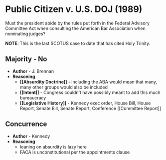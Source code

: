 # Public Citizen v. U.S. DOJ (1989)
Must the president abide by the rules put forth in the Federal Advisory Committee Act when consulting the American Bar Association when nominating judges?

**NOTE**: This is the last SCOTUS case to date that has cited Holy Trinity.

## Majority - No
* **Author** - J. Brennan
* **Reasoning**
	* **[[Absurdity Doctrine]]** - including the ABA would mean that many, many other groups would also be included
	* **[[Intent]]** - Congress couldn't have possibly meant to add this much bureaucracy
	* **[[Legislative History]]** - Kennedy exec order, House Bill, House Report, Senate Bill, Senate Report, Conference [[Committee Report]]

## Concurrence
* **Author** - Kennedy
* **Reasoning**
	* leaning on absurdity is lazy here
	* FACA is unconstitutional per the appointments clause